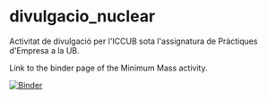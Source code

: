 # divulgacio_nuclear
Activitat de divulgació per l'ICCUB sota l'assignatura de Pràctiques d'Empresa a la UB.

Link to the binder page of the Minimum Mass activity.

[![Binder](https://mybinder.org/badge_logo.svg)](https://mybinder.org/v2/gh/dpascuso/divulgacio_nuclear/HEAD?filepath=Neutron_Star_Minimum_Mass.ipynb)
